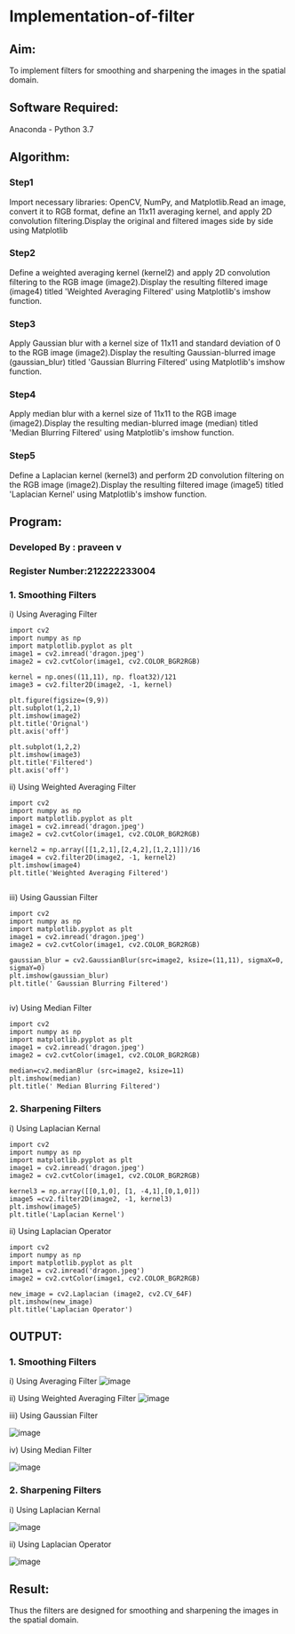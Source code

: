 # Implementation-of-filter
## Aim:
To implement filters for smoothing and sharpening the images in the spatial domain.

## Software Required:
Anaconda - Python 3.7

## Algorithm:
### Step1
Import necessary libraries: OpenCV, NumPy, and Matplotlib.Read an image, convert it to RGB format, define an 11x11
averaging kernel, and apply 2D convolution filtering.Display the original and filtered images side by side using Matplotlib

### Step2
Define a weighted averaging kernel (kernel2) and apply 2D convolution filtering to the RGB image (image2).Display the resulting
filtered image (image4) titled 'Weighted Averaging Filtered' using Matplotlib's imshow function.

### Step3
Apply Gaussian blur with a kernel size of 11x11 and standard deviation of 0 to the RGB image 
(image2).Display the resulting Gaussian-blurred image (gaussian_blur) titled 'Gaussian Blurring Filtered' using Matplotlib's 
imshow function.


### Step4
Apply median blur with a kernel size of 11x11 to the RGB image (image2).Display the resulting median-blurred image (median) titled 'Median Blurring Filtered' using Matplotlib's imshow function.

### Step5
Define a Laplacian kernel (kernel3) and perform 2D convolution filtering on the RGB image
(image2).Display the resulting filtered image (image5) titled 'Laplacian Kernel' using Matplotlib's imshow function.

## Program:
### Developed By   : praveen v
### Register Number:212222233004

### 1. Smoothing Filters

i) Using Averaging Filter
```
import cv2
import numpy as np
import matplotlib.pyplot as plt
image1 = cv2.imread('dragon.jpeg')
image2 = cv2.cvtColor(image1, cv2.COLOR_BGR2RGB)

kernel = np.ones((11,11), np. float32)/121
image3 = cv2.filter2D(image2, -1, kernel)

plt.figure(figsize=(9,9))
plt.subplot(1,2,1)
plt.imshow(image2)
plt.title('Orignal')
plt.axis('off')

plt.subplot(1,2,2)
plt.imshow(image3)
plt.title('Filtered')
plt.axis('off')

```
ii) Using Weighted Averaging Filter
```
import cv2
import numpy as np
import matplotlib.pyplot as plt
image1 = cv2.imread('dragon.jpeg')
image2 = cv2.cvtColor(image1, cv2.COLOR_BGR2RGB)

kernel2 = np.array([[1,2,1],[2,4,2],[1,2,1]])/16
image4 = cv2.filter2D(image2, -1, kernel2)
plt.imshow(image4)
plt.title('Weighted Averaging Filtered')


```
iii) Using Gaussian Filter
```
import cv2
import numpy as np
import matplotlib.pyplot as plt
image1 = cv2.imread('dragon.jpeg')
image2 = cv2.cvtColor(image1, cv2.COLOR_BGR2RGB)

gaussian_blur = cv2.GaussianBlur(src=image2, ksize=(11,11), sigmaX=0, sigmaY=0)
plt.imshow(gaussian_blur)
plt.title(' Gaussian Blurring Filtered')


```

iv) Using Median Filter
```
import cv2
import numpy as np
import matplotlib.pyplot as plt
image1 = cv2.imread('dragon.jpeg')
image2 = cv2.cvtColor(image1, cv2.COLOR_BGR2RGB)

median=cv2.medianBlur (src=image2, ksize=11)
plt.imshow(median)
plt.title(' Median Blurring Filtered')

```

### 2. Sharpening Filters
i) Using Laplacian Kernal
```
import cv2
import numpy as np
import matplotlib.pyplot as plt
image1 = cv2.imread('dragon.jpeg')
image2 = cv2.cvtColor(image1, cv2.COLOR_BGR2RGB)

kernel3 = np.array([[0,1,0], [1, -4,1],[0,1,0]])
image5 =cv2.filter2D(image2, -1, kernel3)
plt.imshow(image5)
plt.title('Laplacian Kernel')

```
ii) Using Laplacian Operator
```
import cv2
import numpy as np
import matplotlib.pyplot as plt
image1 = cv2.imread('dragon.jpeg')
image2 = cv2.cvtColor(image1, cv2.COLOR_BGR2RGB)

new_image = cv2.Laplacian (image2, cv2.CV_64F)
plt.imshow(new_image)
plt.title('Laplacian Operator')

```

## OUTPUT:
### 1. Smoothing Filters

i) Using Averaging Filter
![image](https://github.com/praveenv23013808/Implementation-of-filter/assets/145824728/aaae5539-ab6f-41c0-82f8-1c75d350e768)

ii) Using Weighted Averaging Filter
![image](https://github.com/praveenv23013808/Implementation-of-filter/assets/145824728/9c88fffe-7510-4633-ba12-4d9fbdbf2a72)


iii) Using Gaussian Filter

![image](https://github.com/praveenv23013808/Implementation-of-filter/assets/145824728/19cdd05e-91c3-4519-8faf-4023ab8ecaef)


iv) Using Median Filter

![image](https://github.com/praveenv23013808/Implementation-of-filter/assets/145824728/a81b7a2e-2375-4b40-bfee-d010c20d4d34)


### 2. Sharpening Filters

i) Using Laplacian Kernal

![image](https://github.com/praveenv23013808/Implementation-of-filter/assets/145824728/56d64d7e-f76a-42ed-a861-3f9dd8553a56)

ii) Using Laplacian Operator

![image](https://github.com/praveenv23013808/Implementation-of-filter/assets/145824728/45498f09-fe1d-4018-a979-fade7b71d23f)


## Result:
Thus the filters are designed for smoothing and sharpening the images in the spatial domain.
